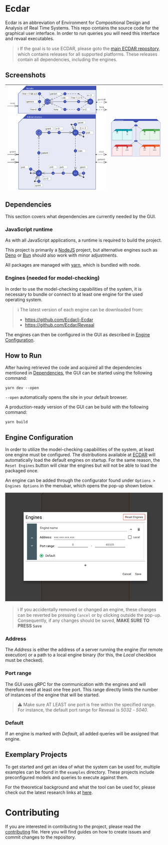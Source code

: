 # Ecdar

Ecdar is an abbreviation of Environment for Compositional Design and Analysis of Real Time Systems.
This repo contains the source code for the graphical user interface. In order to run queries you will need this interface and revaal executables.

> :information_source: If the goal is to use ECDAR, please goto the [main ECDAR repository](https://github.com/Ecdar/ECDAR), which contains releases for all supported platforms. These releases contain all dependencies, including the engines.

## Screenshots

| <img src="presentation/Retailer.png" width="400"> <img src="presentation/Administration.png" width="400"> | <img src="presentation/UniversityExample.png" width="400"> |
| --------------------------------------------------------------------------------------------------------- | ---------------------------------------------------------- |

<a id="dependencies"></a>

## Dependencies

This section covers what dependencies are currently needed by the GUI.

### JavaScript runtime

As with all JavaScript applications, a runtime is required to build the project.

This project is primarily a [NodeJS](https://nodejs.org) project, but alternative engines such as [Deno](https://deno.com/) or [Bun](https://bun.sh/) should also work with minor adjustments.

All packages are managed with [yarn](https://yarnpkg.com/), which is bundled with node.

### Engines (needed for model-checking)

In order to use the model-checking capabilities of the system, it is necessary to bundle or connect to at least one engine for the used operating system.

> :information_source: The latest version of each engine can be downloaded from:
>
> - https://github.com/Ecdar/j-Ecdar
> - https://github.com/Ecdar/Reveaal

The engines can then be configured in the GUI as described in [Engine Configuration](#engine_configuration).

## How to Run

After having retrieved the code and acquired all the dependencies mentioned in [Dependencies](#dependencies), the GUI can be started using the following command:

```shell
yarn dev --open
```

`--open` automatically opens the site in your default browser.

A production-ready version of the GUI can be build with the following command:

```shell
yarn build
```

<a id="engine_configuration"></a>

## Engine Configuration

In order to utilize the model-checking capabilities of the system, at least one engine must be configured.
The distributions available at [ECDAR](https://github.com/Ecdar/ECDAR) will automatically load the default engines on startup.
For the same reason, the `Reset Engines` button will clear the engines but will not be able to load the packaged once.

An engine can be added through the configurator found under `Options > Engines Options` in the menubar, which opens the pop-up shown below.

<img src="presentation/EngineConfiguration.png" alt="Engine Configuration Pop-up">

> :information_source: If you accidentally removed or changed an engine, these changes can be reverted be pressing `Cancel` or by clicking outside the pop-up. Consequently, if any changes should be saved, **MAKE SURE TO PRESS `Save`**

### Address

The _Address_ is either the address of a server running the engine (for remote execution) or a path to a local engine binary (for this, the _Local_ checkbox must be checked).

### Port range

The GUI uses gRPC for the communication with the engines and will therefore need at least one free port. This range directly limits the number of instances of the engine that will be started.

> :warning: Make sure AT LEAST one port is free within the specified range. For instance, the default port range for Reveaal is _5032_ - _5040_.

### Default

If an engine is marked with _Default_, all added queries will be assigned that engine.

## Exemplary Projects

To get started and get an idea of what the system can be used for, multiple examples can be found in the `examples` directory.
These projects include preconfigured models and queries to execute against them.

For the theoretical background and what the tool can be used for, please check out the latest research links at [here](https://ulrik.blog.aau.dk/ecdar/).

# Contributing

If you are interested in contributing to the project, please read the [contributing](.github/CONTRIBUTING.md) file. Here you will find guides on how to create issues and commit changes to the repository.
